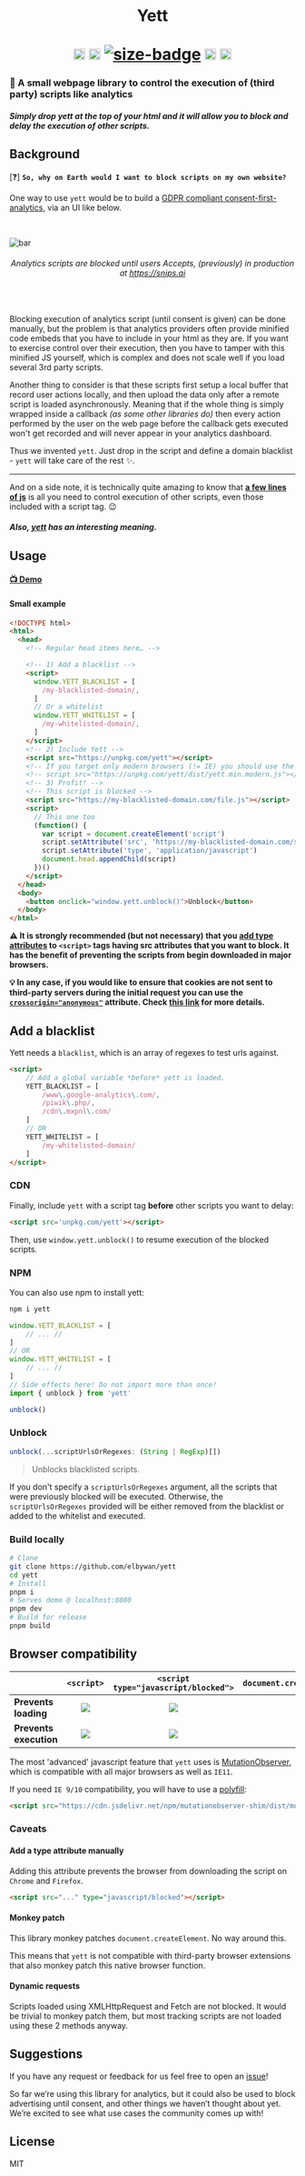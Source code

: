<h1 align="center">
  Yett<br>
  <br>
  <a href="https://www.npmjs.com/package/yett"><img alt="npm-badge" src="https://img.shields.io/npm/v/yett.svg" height="20"></a>
  <a href="https://github.com/elbywan/yett/blob/master/LICENSE"><img alt="license-badge" src="https://img.shields.io/npm/l/yett.svg" height="20"></a>
  <a href="https://bundlephobia.com/result?p=yett"><img alt="size-badge" src="https://img.shields.io/bundlephobia/minzip/yett.svg"></a>
  <a href="https://app.travis-ci.com/elbywan/yett"><img src="https://app.travis-ci.com/elbywan/yett.svg?branch=master" alt="ci-badge" height="20"></a>
  <a href="#browser-compatibility"><img src="https://badges.herokuapp.com/browsers?firefox=60&googlechrome=66&safari=11&iexplore=!9,!10,11&microsoftedge=17" alt="bundle-badge" height="20"></a>
</h1>

### 🔐 A small webpage library to control the execution of (third party) scripts like analytics

##### Simply drop yett at the top of your html and it will allow you to block and delay the execution of other scripts.

## Background

[❓] **`So, why on Earth would I want to block scripts on my own website?`**

One way to use `yett` would be to build a [GDPR compliant consent-first-analytics](https://medium.com/snips-ai/gdpr-compliant-website-analytics-putting-users-in-control-684b17a1463f), via an UI like below.

<br>

<img src="/privacy-bar.png" alt="bar"></img>
<h6 align="center"><i>Analytics scripts are blocked until users Accepts, (previously) in production at <a href="https://snips.ai">https://snips.ai</a></i></h6>

<br>

Blocking execution of analytics script (until consent is given) can be done manually, but the problem is that analytics providers often provide minified code embeds that you have to include in your html as they are. If you want to exercise control over their execution, then you have to tamper with this minified JS yourself, which is complex and does not scale well if you load several 3rd party scripts.

Another thing to consider is that these scripts first setup a local buffer that record user actions locally, and then upload the data only after a remote script is loaded asynchronously. Meaning that if the whole thing is simply wrapped inside a callback *(as some other libraries do)* then every action performed by the user on the web page before the callback gets executed won't get recorded and will never appear in your analytics dashboard.

Thus we invented `yett`. Just drop in the script and define a domain blacklist - `yett` will take care of the rest ✨.

------

And on a side note, it is technically quite amazing to know that **[a few lines of js](https://medium.com/snips-ai/how-to-block-third-party-scripts-with-a-few-lines-of-javascript-f0b08b9c4c0)** is all you need to control execution of other scripts, even those included with a script tag. 😉

##### *Also, [yett](https://en.wikipedia.org/wiki/Yett) has an interesting meaning.*

## Usage

#### [:tv: Demo](https://elbywan.github.io/yett/)

#### Small example

```html
<!DOCTYPE html>
<html>
  <head>
    <!-- Regular head items here… -->

    <!-- 1) Add a blacklist -->
    <script>
      window.YETT_BLACKLIST = [
        /my-blacklisted-domain/,
      ]
      // Or a whitelist
      window.YETT_WHITELIST = [
        /my-whitelisted-domain/,
      ]
    </script>
    <!-- 2) Include Yett -->
    <script src="https://unpkg.com/yett"></script>
    <!-- If you target only modern browsers (!= IE) you should use the following version. It is way smaller! -->
    <!-- script src="https://unpkg.com/yett/dist/yett.min.modern.js"></script -->
    <!-- 3) Profit! -->
    <!-- This script is blocked -->
    <script src="https://my-blacklisted-domain.com/file.js"></script>
    <script>
      // This one too
      (function() {
        var script = document.createElement('script')
        script.setAttribute('src', 'https://my-blacklisted-domain.com/some-file.js')
        script.setAttribute('type', 'application/javascript')
        document.head.appendChild(script)
      })()
    </script>
  </head>
  <body>
    <button onclick="window.yett.unblock()">Unblock</button>
  </body>
</html>
```

**⚠️ It is strongly recommended (but not necessary) that you [add type attributes](https://github.com/elbywan/yett#add-a-type-attribute-manually) to `<script>` tags having src attributes that you want to block. It has the benefit of preventing the scripts from begin downloaded in major browsers.**

**💡 In any case, if you would like to ensure that cookies are not sent to third-party servers during the initial request you can use the [`crossorigin="anonymous"`](https://developer.mozilla.org/en-US/docs/Web/HTML/Attributes/crossorigin) attribute. Check [this link](https://github.com/elbywan/yett/issues/20#issuecomment-599256485) for more details.**

## Add a blacklist

Yett needs a `blacklist`, which is an array of regexes to test urls against.

```html
<script>
    // Add a global variable *before* yett is loaded.
    YETT_BLACKLIST = [
        /www\.google-analytics\.com/,
        /piwik\.php/,
        /cdn\.mxpnl\.com/
    ]
    // OR
    YETT_WHITELIST = [
        /my-whitelisted-domain/
    ]
</script>
```

### CDN


Finally, include `yett` with a script tag **before** other scripts you want to delay:

```html
<script src='unpkg.com/yett'></script>
```

Then, use `window.yett.unblock()` to resume execution of the blocked scripts.

### NPM

You can also use npm to install yett:

```bash
npm i yett
```

```js
window.YETT_BLACKLIST = [
    // ... //
]
// OR
window.YETT_WHITELIST = [
    // ... //
]
// Side effects here! Do not import more than once!
import { unblock } from 'yett'

unblock()
```

### Unblock

```js
unblock(...scriptUrlsOrRegexes: (String | RegExp)[])
```

> Unblocks blacklisted scripts.

If you don't specify a `scriptUrlsOrRegexes` argument, all the scripts that were previously blocked will be executed.
Otherwise, the `scriptUrlsOrRegexes` provided will be either removed from the blacklist or added to the whitelist and executed.

### Build locally

```bash
# Clone
git clone https://github.com/elbywan/yett
cd yett
# Install
pnpm i
# Serves demo @ localhost:8080
pnpm dev
# Build for release
pnpm build
```

## Browser compatibility

|                        |                    `<script>`                   |     `<script type="javascript/blocked">`    |      `document.createElement('script')`     |
|------------------------|:-----------------------------------------------:|:-------------------------------------------:|:-------------------------------------------:|
| **Prevents loading**   | ![](https://badges.herokuapp.com/browsers?firefox=-60&googlechrome=-66&safari=-11&iexplore=-11&microsoftedge=-17) | ![](https://badges.herokuapp.com/browsers?firefox=60&googlechrome=66&safari=-11&iexplore=-11&microsoftedge=-17) | ![](https://badges.herokuapp.com/browsers?firefox=60&googlechrome=66&safari=11&iexplore=-11&microsoftedge=-17) |
| **Prevents execution** | ![](https://badges.herokuapp.com/browsers?firefox=60&googlechrome=66&safari=11&iexplore=11&microsoftedge=17) | ![](https://badges.herokuapp.com/browsers?firefox=60&googlechrome=66&safari=11&iexplore=11&microsoftedge=17) | ![](https://badges.herokuapp.com/browsers?firefox=60&googlechrome=66&safari=11&iexplore=11&microsoftedge=17) |

The most 'advanced' javascript feature that `yett` uses is [MutationObserver](https://developer.mozilla.org/en-US/docs/Web/API/MutationObserver), which is compatible with all major browsers as well as `IE11`.

If you need `IE 9/10` compatibility, you will have to use a [polyfill](https://github.com/megawac/MutationObserver.js):

```html
<script src="https://cdn.jsdelivr.net/npm/mutationobserver-shim/dist/mutationobserver.min.js"></script>
```

### Caveats

#### Add a type attribute manually

Adding this attribute prevents the browser from downloading the script on `Chrome` and `Firefox`.

```html
<script src="..." type="javascript/blocked"></script>
```

#### Monkey patch

This library monkey patches `document.createElement`. No way around this.

This means that `yett` is not compatible with third-party browser extensions that also monkey patch this native browser function.

#### Dynamic requests

Scripts loaded using XMLHttpRequest and Fetch are not blocked. It would be trivial to monkey patch them, but most tracking scripts are not loaded using these 2 methods anyway.

## Suggestions

If you have any request or feedback for us feel free to open an [issue](https://github.com/elbywan/yett/issues)!

So far we’re using this library for analytics, but it could also be used to block advertising until consent, and other things we haven’t thought about yet. We’re excited to see what use cases the community comes up with!

## License

MIT
